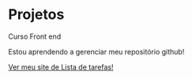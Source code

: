 # Projetos
 Curso Front end

 Estou aprendendo a gerenciar meu repositório github!

<a href="https://luiz-dev-bit.github.io/Projetos/To-Do List/index.html">Ver meu site de Lista de tarefas!</a>